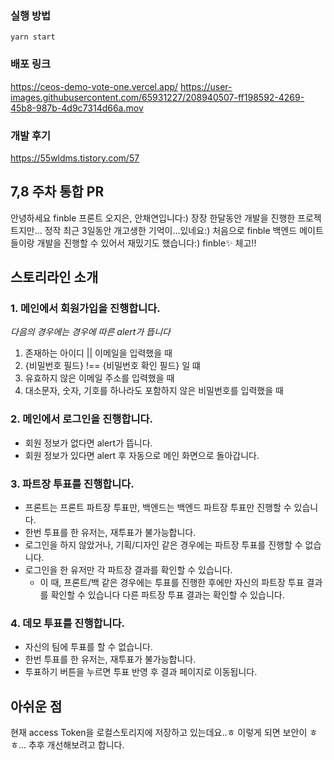### 실행 방법

`yarn start`

### 배포 링크

https://ceos-demo-vote-one.vercel.app/
https://user-images.githubusercontent.com/65931227/208940507-ff198592-4269-45b8-987b-4d9c7314d66a.mov

### 개발 후기

https://55wldms.tistory.com/57

## 7,8 주차 통합 PR

안녕하세요 finble 프론트 오지은, 안채연입니다:)
장장 한달동안 개발을 진행한 프로젝트지만... 정작 최근 3일동안 개고생한 기억이...있네요:)
처음으로 finble 백엔드 메이트들이랑 개발을 진행할 수 있어서 재밌기도 했습니다:)
finble✨ 체고!!

## 스토리라인 소개

### 1. 메인에서 회원가입을 진행합니다.

_다음의 경우에는 경우에 따른 alert가 뜹니다_

1. 존재하는 아이디 || 이메일을 입력했을 때
2. {비밀번호 필드} !== {비밀번호 확인 필드} 일 떄
3. 유효하지 않은 이메일 주소를 입력했을 때
4. 대소문자, 숫자, 기호를 하나라도 포함하지 않은 비밀번호를 입력했을 때

### 2. 메인에서 로그인을 진행합니다.

- 회원 정보가 없다면 alert가 뜹니다.
- 회원 정보가 있다면 alert 후 자동으로 메인 화면으로 돌아갑니다.

### 3. 파트장 투표를 진행합니다.

- 프론트는 프론트 파트장 투표만, 백엔드는 백엔드 파트장 투표만 진행할 수 있습니다.
- 한번 투표를 한 유저는, 재투표가 불가능합니다.
- 로그인을 하지 않았거나, 기획/디자인 같은 경우에는 파트장 투표를 진행할 수 없습니다.
- 로그인을 한 유저만 각 파트장 결과를 확인할 수 있습니다.
  - 이 때, 프론트/백 같은 경우에는 투표를 진행한 후에만 자신의 파트장 투표 결과를 확인할 수 있습니다
    다른 파트장 투표 결과는 확인할 수 있습니다.

### 4. 데모 투표를 진행합니다.

- 자신의 팀에 투표를 할 수 없습니다.
- 한번 투표를 한 유저는, 재투표가 불가능합니다.
- 투표하기 버튼을 누르면 투표 반영 후 결과 페이지로 이동됩니다.

## 아쉬운 점

현재 access Token을 로컬스토리지에 저장하고 있는데요..ㅎ
이렇게 되면 보안이 ㅎㅎ...
추후 개선해보려고 합니다.
